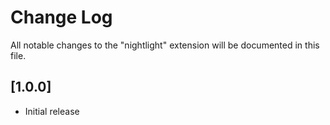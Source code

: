 # Change Log
All notable changes to the "nightlight" extension will be documented in this file.

## [1.0.0]
- Initial release